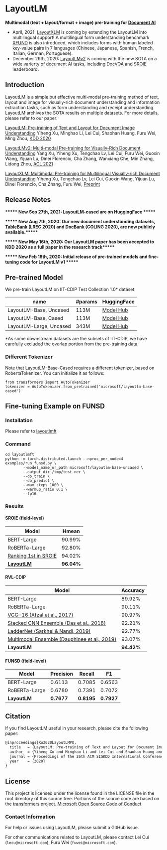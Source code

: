 # LayoutLM
**Multimodal (text + layout/format + image) pre-training for [Document AI](https://www.microsoft.com/en-us/research/project/document-ai/)**

- April, 2021: [LayoutXLM](https://github.com/microsoft/unilm/tree/master/layoutxlm) is coming by extending the LayoutLM into multilingual support! A multilingual form understanding benchmark [XFUND](https://github.com/doc-analysis/XFUN) is also introduced, which includes forms with human labeled key-value pairs in 7 languages (Chinese, Japanese, Spanish, French, Italian, German, Portuguese).
- December 29th, 2020: [LayoutLMv2](https://arxiv.org/abs/2012.14740) is coming with the new SOTA on a wide varierty of document AI tasks, including [DocVQA](https://rrc.cvc.uab.es/?ch=17&com=evaluation&task=1) and [SROIE](https://rrc.cvc.uab.es/?ch=13&com=evaluation&task=3) leaderboard.

## Introduction

LayoutLM is a simple but effective multi-modal pre-training method of text, layout and image for visually-rich document understanding and information extraction tasks, such as form understanding and receipt understanding. LayoutLM archives the SOTA results on multiple datasets. For more details, please refer to our paper: 

[LayoutLM: Pre-training of Text and Layout for Document Image Understanding](https://arxiv.org/abs/1912.13318)
Yiheng Xu, Minghao Li, Lei Cui, Shaohan Huang, Furu Wei, Ming Zhou, [KDD 2020](https://www.kdd.org/kdd2020/accepted-papers)

[LayoutLMv2: Multi-modal Pre-training for Visually-Rich Document Understanding](https://arxiv.org/abs/2012.14740)
Yang Xu, Yiheng Xu, Tengchao Lv, Lei Cui, Furu Wei, Guoxin Wang, Yijuan Lu, Dinei Florencio, Cha Zhang, Wanxiang Che, Min Zhang, Lidong Zhou, [ACL 2021](#)

[LayoutXLM: Multimodal Pre-training for Multilingual Visually-rich Document Understanding](https://arxiv.org/abs/2104.08836)
Yiheng Xu, Tengchao Lv, Lei Cui, Guoxin Wang, Yijuan Lu, Dinei Florencio, Cha Zhang, Furu Wei, [Preprint](#)

## Release Notes
**\*\*\*\*\* New Sep 27th, 2021: [**LayoutLM-cased**](https://huggingface.co/microsoft/layoutlm-base-cased) are on [HuggingFace](https://github.com/huggingface/transformers) \*\*\*\*\***

**\*\*\*\*\* New Aug 7th, 2020: Our new document understanding datasets, [TableBank](https://doc-analysis.github.io/tablebank-page/) (LREC 2020) and [DocBank](https://doc-analysis.github.io/docbank-page/) (COLING 2020), are now publicly available.\*\*\*\*\***

**\*\*\*\*\* New May 16th, 2020: Our LayoutLM paper has been accepted to KDD 2020 as a full paper in the research track\*\*\*\*\***

**\*\*\*\*\* New Feb 18th, 2020: Initial release of pre-trained models and fine-tuning code for LayoutLM v1 \*\*\*\*\***

## Pre-trained Model

We pre-train LayoutLM on IIT-CDIP Test Collection 1.0\* dataset. 

| name                    | #params | HuggingFace                                                  |
| ----------------------- | ------- | ------------------------------------------------------------ |
| LayoutLM-Base, Uncased  | 113M    | [Model Hub](https://huggingface.co/microsoft/layoutlm-base-uncased) |
| LayoutLM-Base, Cased    | 113M    | [Model Hub](https://huggingface.co/microsoft/layoutlm-base-cased) |
| LayoutLM-Large, Uncased | 343M    | [Model Hub](https://huggingface.co/microsoft/layoutlm-large-uncased) |



\*As some downstream datasets are the subsets of IIT-CDIP, we have carefully excluded the overlap portion from the pre-training data.

### Different Tokenizer
Note that LayoutLM-Base-Cased requires a different tokenizer, based on RobertaTokenizer. You can
initialize it as follows:

~~~
from transformers import AutoTokenizer
tokenizer = AutoTokenizer.from_pretrained('microsoft/layoutlm-base-cased') 
~~~

## Fine-tuning Example on FUNSD

### Installation

Please refer to [layoutlmft](../layoutlmft/README.md)

### Command

```
cd layoutlmft
python -m torch.distributed.launch --nproc_per_node=4 examples/run_funsd.py \
        --model_name_or_path microsoft/layoutlm-base-uncased \
        --output_dir /tmp/test-ner \
        --do_train \
        --do_predict \
        --max_steps 1000 \
        --warmup_ratio 0.1 \
        --fp16
```



### Results

#### SROIE (field-level)


| Model                                                                                        | Hmean      |
| -------------------------------------------------------------------------------------------- | ---------- |
| BERT-Large                                                                                   | 90.99%     |
| RoBERTa-Large                                                                                | 92.80%     |
| [Ranking 1st in SROIE](https://rrc.cvc.uab.es/?ch=13&com=evaluation&task=3)                  | 94.02%     |
| [**LayoutLM**](https://rrc.cvc.uab.es/?ch=13&com=evaluation&view=method_info&task=3&m=71448) | **96.04%** |

#### RVL-CDIP

| Model                                                                                | Accuracy   |
| ------------------------------------------------------------------------------------ | ---------- |
| BERT-Large                                                                           | 89.92%     |
| RoBERTa-Large                                                                        | 90.11%     |
| [VGG-16 (Afzal et al., 2017)](https://arxiv.org/abs/1704.03557)                      | 90.97%     |
| [Stacked CNN Ensemble (Das et al., 2018)](https://arxiv.org/abs/1801.09321)          | 92.21%     |
| [LadderNet (Sarkhel & Nandi, 2019)](https://www.ijcai.org/Proceedings/2019/0466.pdf) | 92.77%     |
| [Multimodal Ensemble (Dauphinee et al., 2019)](https://arxiv.org/abs/1912.04376)     | 93.07%     |
| **LayoutLM**                                                                         | **94.42%** |

#### FUNSD (field-level)

| Model         | Precision  | Recall     | F1         |
| ------------- | ---------- | ---------- | ---------- |
| BERT-Large    | 0.6113     | 0.7085     | 0.6563     |
| RoBERTa-Large | 0.6780     | 0.7391     | 0.7072     |
| **LayoutLM**  | **0.7677** | **0.8195** | **0.7927** |

## Citation

If you find LayoutLM useful in your research, please cite the following paper:

``` latex
@inproceedings{Xu2020LayoutLMPO,
  title   = {LayoutLM: Pre-training of Text and Layout for Document Image Understanding},
  author  = {Yiheng Xu and Minghao Li and Lei Cui and Shaohan Huang and Furu Wei and Ming Zhou},
  journal = {Proceedings of the 26th ACM SIGKDD International Conference on Knowledge Discovery & Data Mining},
  year    = {2020}
}
```

## License

This project is licensed under the license found in the LICENSE file in the root directory of this source tree.
Portions of the source code are based on the [transformers](https://github.com/huggingface/transformers) project.
[Microsoft Open Source Code of Conduct](https://opensource.microsoft.com/codeofconduct)

### Contact Information

For help or issues using LayoutLM, please submit a GitHub issue.

For other communications related to LayoutLM, please contact Lei Cui (`lecu@microsoft.com`), Furu Wei (`fuwei@microsoft.com`).
